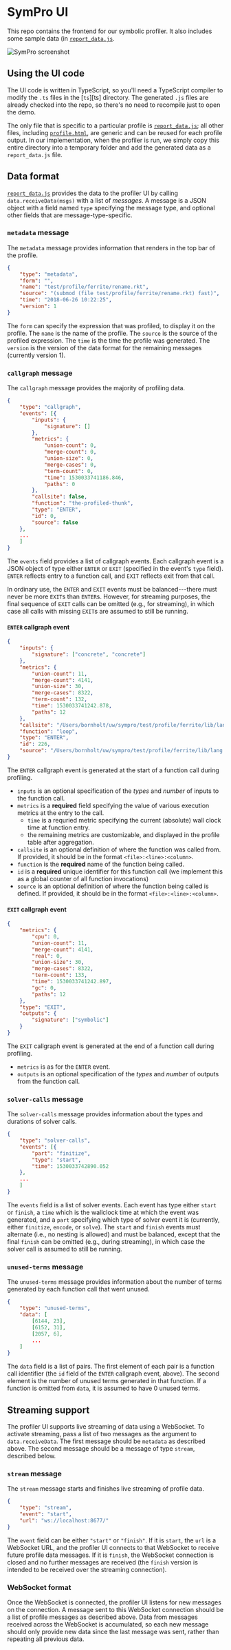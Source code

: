 # SymPro UI

This repo contains the frontend for our symbolic profiler. It also includes some sample data (in [`report_data.js`](report_data.js).

![SymPro screenshot](screenshot.png)


## Using the UI code

The UI code is written in TypeScript, so you'll need a TypeScript compiler to modify the `.ts` files in the [`ts`][ts] directory.
The generated `.js` files are already checked into the repo,
so there's no need to recompile just to open the demo.

The only file that is specific to a particular profile
is [`report_data.js`](report_data.js);
all other files, including [`profile.html`](profile.html),
are generic and can be reused for each profile output.
In our implementation, when the profiler is run,
we simply copy this entire directory into a temporary folder
and add the generated data as a `report_data.js` file.


## Data format

[`report_data.js`](report_data.js) provides the data to the profiler UI by calling `data.receiveData(msgs)`
with a list of *messages*. A message is a JSON object with a field named `type` specifying the message type,
and optional other fields that are message-type-specific.

### `metadata` message

The `metadata` message provides information that renders in the top bar of the profile.

```json
{
    "type": "metadata",
    "form": "",
    "name": "test/profile/ferrite/rename.rkt",
    "source": "(submod (file test/profile/ferrite/rename.rkt) fast)",
    "time": "2018-06-26 10:22:25",
    "version": 1
}
```

The `form` can specify the expression that was profiled, to display it on the profile.
The `name` is the name of the profile.
The `source` is the source of the profiled expression.
The `time` is the time the profile was generated.
The `version` is the version of the data format for the remaining messages (currently version 1).

### `callgraph` message

The `callgraph` message provides the majority of profiling data.

```json
{
    "type": "callgraph",
    "events": [{
        "inputs": {
            "signature": []
        },
        "metrics": {
            "union-count": 0,
            "merge-count": 0,
            "union-size": 0,
            "merge-cases": 0,
            "term-count": 0,
            "time": 1530033741186.846,
            "paths": 0
        },
        "callsite": false,
        "function": "the-profiled-thunk",
        "type": "ENTER",
        "id": 0,
        "source": false
    },
    ...
    ]
}
```

The `events` field provides a list of callgraph events.
Each callgraph event is a JSON object of type either `ENTER` or `EXIT`
(specified in the event's `type` field).
`ENTER` reflects entry to a function call,
and `EXIT` reflects exit from that call.

In ordinary use,
the `ENTER` and `EXIT` events must be balanced---there must never be more `EXIT`s than `ENTER`s.
However,
for streaming purposes,
the final sequence of `EXIT` calls can be omitted
(e.g., for streaming),
in which case all calls with missing `EXIT`s are assumed to still be running.

#### `ENTER` callgraph event

```json
{
    "inputs": {
        "signature": ["concrete", "concrete"]
    },
    "metrics": {
        "union-count": 11,
        "merge-count": 4141,
        "union-size": 30,
        "merge-cases": 8322,
        "term-count": 132,
        "time": 1530033741242.878,
        "paths": 12
    },
    "callsite": "/Users/bornholt/uw/sympro/test/profile/ferrite/lib/lang.rkt:96:14",
    "function": "loop",
    "type": "ENTER",
    "id": 226,
    "source": "/Users/bornholt/uw/sympro/test/profile/ferrite/lib/lang.rkt:89:2"
}
```

The `ENTER` callgraph event is generated at the start of a function call during profiling.

- `inputs` is an optional specification of the *types* and *number* of inputs to the function call.
- `metrics` is a **required** field specifying the value of various execution metrics at the entry to the call.
    - `time` is a requried metric specifying the current (absolute) wall clock time at function entry.
    - the remaining metrics are customizable, and displayed in the profile table after aggregation.
- `callsite` is an optional definition of where the function was called from. If provided, it should be in the format `<file>:<line>:<column>`.
- `function` is the **required** name of the function being called.
- `id` is a **required** unique identifier for this function call (we implement this as a global counter of all function invocations)
- `source` is an optional definition of where the function being called is defined. If provided, it should be in the format `<file>:<line>:<column>`.

#### `EXIT` callgraph event

```json
{
    "metrics": {
        "cpu": 0,
        "union-count": 11,
        "merge-count": 4141,
        "real": 0,
        "union-size": 30,
        "merge-cases": 8322,
        "term-count": 133,
        "time": 1530033741242.897,
        "gc": 0,
        "paths": 12
    },
    "type": "EXIT",
    "outputs": {
        "signature": ["symbolic"]
    }
}
```

The `EXIT` callgraph event is generated at the end of a function call during profiling.

- `metrics` is as for the `ENTER` event.
- `outputs` is an optional specification of the *types* and *number* of outputs from the function call.


### `solver-calls` message

The `solver-calls` message provides information about the types and durations of solver calls.

```json
{
    "type": "solver-calls",
    "events": [{
        "part": "finitize",
        "type": "start",
        "time": 1530033742890.052
    },
    ...
    ]
}
```

The `events` field is a list of solver events.
Each event has type either `start` or `finish`,
a `time` which is the  wallclock time at which the event was generated,
and a `part` specifying which type of solver event it is
(currently, either `finitize`, `encode`, or `solve`).
The `start` and `finish` events must alternate
(i.e., no nesting is allowed)
and must be balanced,
except that the final `finish` can be omitted
(e.g., during streaming),
in which case the solver call is assumed to still be running.


### `unused-terms` message

The `unused-terms` message provides information about the number of terms generated by each function call that went unused.

```json
{
    "type": "unused-terms",
    "data": [
        [6144, 23],
        [6152, 31],
        [2057, 6],
        ...
    ]
}
```

The `data` field is a list of pairs.
The first element of each pair is a function call identifier (the `id` field of the `ENTER` callgraph event, above).
The second element is the number of unused terms generated in that function.
If a function is omitted from `data`, it is assumed to have 0 unused terms.


## Streaming support

The profiler UI supports live streaming of data using a WebSocket.
To activate streaming, pass a list of two messages as the argument to `data.receiveData`.
The first message should be `metadata` as described above.
The second message should be a message of type `stream`, described below.

### `stream` message

The `stream` message starts and finishes live streaming of profile data.

```json
{
    "type": "stream",
    "event": "start",
    "url": "ws://localhost:8677/"
}
```

The `event` field can be either `"start"` or `"finish"`.
If it is `start`, the `url` is a WebSocket URL,
and the profiler UI connects to that WebSocket to receive future profile data messages.
If it is `finish`, the WebSocket connection is closed and no further messages are received
(the `finish` version is intended to be received over the streaming connection).


### WebSocket format

Once the WebSocket is connected,
the profiler UI listens for new messages on the connection.
A message sent to this WebSocket connection
should be a list of profile messages
as described above.
Data from messages received across the WebSocket is accumulated,
so each new message should only provide new data
since the last message was sent,
rather than repeating all previous data.
